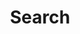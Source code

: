 ---
title: Search
categories:
tags:
icon: search
svg: '<svg xmlns="http://www.w3.org/2000/svg" width="24" height="24" fill="none" viewBox="0 0 24 24" stroke-width="1.5" stroke-linecap="round" stroke-linejoin="round" stroke="currentColor"><path d="M17.405 17.378 20.027 20m-.892-8.419a7.581 7.581 0 1 1-15.162 0 7.581 7.581 0 0 1 15.162 0Z"/></svg>'
---